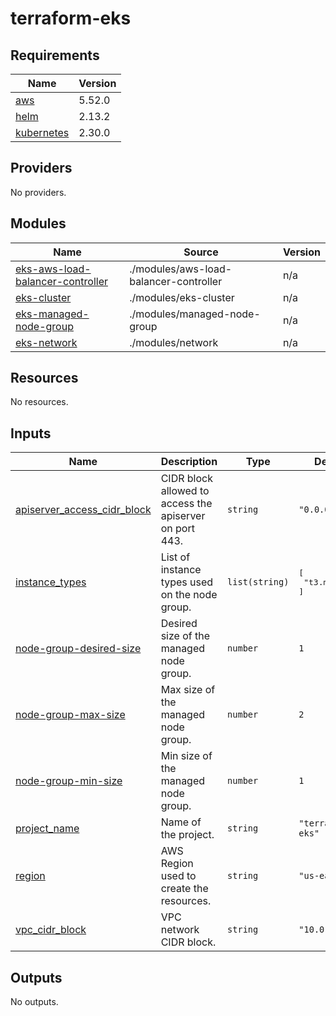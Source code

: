# terraform-eks
<!-- BEGIN_TF_DOCS -->
## Requirements

| Name | Version |
|------|---------|
| <a name="requirement_aws"></a> [aws](#requirement\_aws) | 5.52.0 |
| <a name="requirement_helm"></a> [helm](#requirement\_helm) | 2.13.2 |
| <a name="requirement_kubernetes"></a> [kubernetes](#requirement\_kubernetes) | 2.30.0 |

## Providers

No providers.

## Modules

| Name | Source | Version |
|------|--------|---------|
| <a name="module_eks-aws-load-balancer-controller"></a> [eks-aws-load-balancer-controller](#module\_eks-aws-load-balancer-controller) | ./modules/aws-load-balancer-controller | n/a |
| <a name="module_eks-cluster"></a> [eks-cluster](#module\_eks-cluster) | ./modules/eks-cluster | n/a |
| <a name="module_eks-managed-node-group"></a> [eks-managed-node-group](#module\_eks-managed-node-group) | ./modules/managed-node-group | n/a |
| <a name="module_eks-network"></a> [eks-network](#module\_eks-network) | ./modules/network | n/a |

## Resources

No resources.

## Inputs

| Name | Description | Type | Default | Required |
|------|-------------|------|---------|:--------:|
| <a name="input_apiserver_access_cidr_block"></a> [apiserver\_access\_cidr\_block](#input\_apiserver\_access\_cidr\_block) | CIDR block allowed to access the apiserver on port 443. | `string` | `"0.0.0.0/0"` | no |
| <a name="input_instance_types"></a> [instance\_types](#input\_instance\_types) | List of instance types used on the node group. | `list(string)` | <pre>[<br>  "t3.medium"<br>]</pre> | no |
| <a name="input_node-group-desired-size"></a> [node-group-desired-size](#input\_node-group-desired-size) | Desired size of the managed node group. | `number` | `1` | no |
| <a name="input_node-group-max-size"></a> [node-group-max-size](#input\_node-group-max-size) | Max size of the managed node group. | `number` | `2` | no |
| <a name="input_node-group-min-size"></a> [node-group-min-size](#input\_node-group-min-size) | Min size of the managed node group. | `number` | `1` | no |
| <a name="input_project_name"></a> [project\_name](#input\_project\_name) | Name of the project. | `string` | `"terraform-eks"` | no |
| <a name="input_region"></a> [region](#input\_region) | AWS Region used to create the resources. | `string` | `"us-east-1"` | no |
| <a name="input_vpc_cidr_block"></a> [vpc\_cidr\_block](#input\_vpc\_cidr\_block) | VPC network CIDR block. | `string` | `"10.0.0.0/16"` | no |

## Outputs

No outputs.
<!-- END_TF_DOCS -->